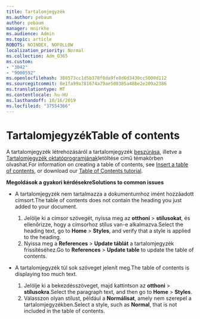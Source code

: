 ```yaml
---
title: Tartalomjegyzék
ms.author: pebaum
author: pebaum
manager: mnirkhe
ms.audience: Admin
ms.topic: article
ROBOTS: NOINDEX, NOFOLLOW
localization_priority: Normal
ms.collection: Adm_O365
ms.custom:
- "3042"
- "9000592"
ms.openlocfilehash: 388573cc1d5b378f0da9fe8d6d3430cc5000d112
ms.sourcegitcommit: 8e1fa99a781674a79ae5d0385a48be2e209a2386
ms.translationtype: MT
ms.contentlocale: hu-HU
ms.lasthandoff: 10/16/2019
ms.locfileid: "37554366"
---
```

# <a name="table-of-contents"></a><span data-ttu-id="136af-102">Tartalomjegyzék</span><span class="sxs-lookup"><span data-stu-id="136af-102">Table of contents</span></span>

<span data-ttu-id="136af-103">A tartalomjegyzék létrehozásáról a tartalomjegyzék [beszúrása](https://support.office.com/article/882e8564-0edb-435e-84b5-1d8552ccf0c0), illetve a [Tartalomjegyzék oktatóprogramjának](https://go.microsoft.com/fwlink/?linkid=2065106)letöltése című témakörben olvashat.</span><span class="sxs-lookup"><span data-stu-id="136af-103">For information on creating a table of contents, see [Insert a table of contents](https://support.office.com/article/882e8564-0edb-435e-84b5-1d8552ccf0c0), or download our [Table of Contents tutorial](https://go.microsoft.com/fwlink/?linkid=2065106).</span></span>

<span data-ttu-id="136af-104">**Megoldások a gyakori kérdésekre**</span><span class="sxs-lookup"><span data-stu-id="136af-104">**Solutions to common issues**</span></span>

- <span data-ttu-id="136af-105">A tartalomjegyzék nem tartalmazza a dokumentumhoz imént hozzáadott címsort.</span><span class="sxs-lookup"><span data-stu-id="136af-105">The table of contents does not contain the heading you just added to your document.</span></span>
  1. <span data-ttu-id="136af-106">Jelölje ki a címsor szövegét, nyissa meg az **otthoni** > **stílusokat**, és ellenőrizze, hogy a címsorhoz stílus van-e alkalmazva.</span><span class="sxs-lookup"><span data-stu-id="136af-106">Select the heading text, go to **Home** > **Styles**, and verify that a style is applied to the heading.</span></span>
  2. <span data-ttu-id="136af-107">Nyissa meg a **References** > **Update táblát** a tartalomjegyzék frissítéséhez.</span><span class="sxs-lookup"><span data-stu-id="136af-107">Go to **References** > **Update table** to update the table of contents.</span></span>

- <span data-ttu-id="136af-108">A tartalomjegyzék túl sok szöveget jelenít meg.</span><span class="sxs-lookup"><span data-stu-id="136af-108">The table of contents is displaying too much text.</span></span> 
  1. <span data-ttu-id="136af-109">Jelölje ki a bekezdésszöveget, majd kattintson az **otthoni** > **stílusokra**.</span><span class="sxs-lookup"><span data-stu-id="136af-109">Select the paragraph text, and then go to **Home** > **Styles**.</span></span>
  2. <span data-ttu-id="136af-110">Válasszon olyan stílust, például a **Normálisat**, amely nem szerepel a tartalomjegyzékben.</span><span class="sxs-lookup"><span data-stu-id="136af-110">Select a style, such as **Normal**, that is not included in the table of contents.</span></span>